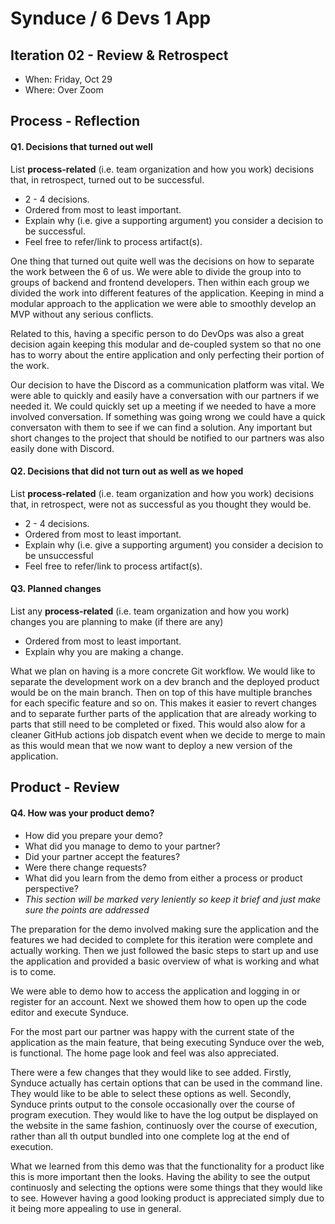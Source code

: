 # Synduce / 6 Devs 1 App

## Iteration 02 - Review & Retrospect

 * When: Friday, Oct 29
 * Where: Over Zoom

## Process - Reflection


#### Q1. Decisions that turned out well

List **process-related** (i.e. team organization and how you work) decisions that, in retrospect, turned out to be successful.


 * 2 - 4 decisions.
 * Ordered from most to least important.
 * Explain why (i.e. give a supporting argument) you consider a decision to be successful.
 * Feel free to refer/link to process artifact(s).

One thing that turned out quite well was the decisions on how to separate the work between the 6 of us. We were able to divide the group into to groups of backend and frontend developers. Then within each group we divided the work into different features of the application. Keeping in mind a modular approach to the application we were able to smoothly develop an MVP without any serious conflicts. 

Related to this, having a specific person to do DevOps was also a great decision again keeping this modular and de-coupled system so that no one has to worry about the entire application and only perfecting their portion of the work. 

Our decision to have the Discord as a communication platform was vital. We were able to quickly and easily have a conversation with our partners if we needed it. We could quickly set up a meeting if we needed to have a more involved conversation. If something was going wrong we could have a quick conversaton with them to see if we can find a solution. Any important but short changes to the project that should be notified to our partners was also easily done with Discord. 

#### Q2. Decisions that did not turn out as well as we hoped

List **process-related** (i.e. team organization and how you work) decisions that, in retrospect, were not as successful as you thought they would be.

 * 2 - 4 decisions.
 * Ordered from most to least important.
 * Explain why (i.e. give a supporting argument) you consider a decision to be unsuccessful
 * Feel free to refer/link to process artifact(s).


#### Q3. Planned changes

List any **process-related** (i.e. team organization and how you work) changes you are planning to make (if there are any)

 * Ordered from most to least important.
 * Explain why you are making a change.

What we plan on having is a more concrete Git workflow. We would like to separate the development work on a dev branch and the deployed product would be on the main branch. Then on top of this have multiple branches for each specific feature and so on. This makes it easier to revert changes and to separate further parts of the application that are already working to parts that still need to be completed or fixed. This would also alow for a cleaner GitHub actions job dispatch event when we decide to merge to main as this would mean that we now want to deploy a new version of the application. 

## Product - Review

#### Q4. How was your product demo?
 * How did you prepare your demo?
 * What did you manage to demo to your partner?
 * Did your partner accept the features?
 * Were there change requests?
 * What did you learn from the demo from either a process or product perspective?
 * *This section will be marked very leniently so keep it brief and just make sure the points are addressed*

The preparation for the demo involved making sure the application and the features we had decided to complete for this iteration were complete and actually working. Then we just followed the basic steps to start up and use the application and provided a basic overview of what is working and what is to come.

We were able to demo how to access the application and logging in or register for an account. Next we showed them how to open up the code editor and execute Synduce.

For the most part our partner was happy with the current state of the application as the main feature, that being executing Synduce over the web, is functional. The home page look and feel was also appreciated.

There were a few changes that they would like to see added. Firstly, Synduce actually has certain options that can be used in the command line. They would like to be able to select these options as well. Secondly, Synduce prints output to the console occasionally over the course of program execution. They would like to have the log output be displayed on the website in the same fashion, continuosly over the course of execution, rather than all th output bundled into one complete log at the end of execution.

What we learned from this demo was that the functionality for a product like this is more important then the looks. Having the ability to see the output continuosly and selecting the options were some things that they would like to see. However having a good looking product is appreciated simply due to it being more appealing to use in general. 